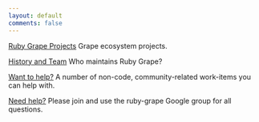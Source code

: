 ```yaml
---
layout: default
comments: false
---
```


[Ruby Grape Projects](/projects)
Grape ecosystem projects.

[History and Team](/team)
Who maintains Ruby Grape?

[Want to help?](https://github.com/ruby-grape/ruby-grape.github.io/issues)
A number of non-code, community-related work-items you can help with.

[Need help?](https://groups.google.com/forum/#!forum/ruby-grape)
Please join and use the ruby-grape Google group for all questions.

